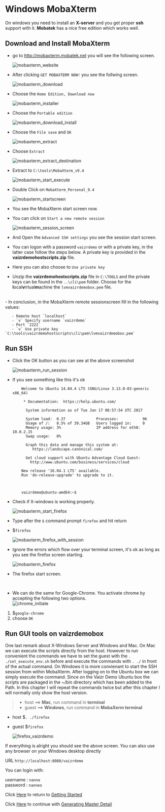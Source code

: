 # Windows MobaXterm

On windows you need to install an **X-server** and you get proper **ssh** support with it. **Mobatek** has a nice free edition which works well.

## Download and Install MobaXterm
- go to <a href="http://mobaxterm.mobatek.net" target="_blank">http://mobaxterm.mobatek.net</a> you will see the following screen.  

    ![mobaxterm_website](./../images/mobaxterm_website.png)  

- After clicking `GET MOBAXTERM NOW!` you see the follwing screen.  

    ![mobaxterm_download](./../images/mobaxterm_download.png)


- Choose the `Home Edition, Download now`  

    ![mobaxterm_installer](./../images/mobaxterm_installer.png)

- Choose the `Portable edition`  

    ![mobaxterm_download_install](./../images/mobaxterm_download_portable.png)

- Choose the `File save` and `OK` 

    ![mobaxterm_extract](./../images/mobaxterm_extract.png)

- Choose `Extract`

    ![mobaxterm_extract_destination](./../images/mobaxterm_extract_destination.png)

- Extract to `C:\tools\MobaXterm_v9.4`

    ![mobaxterm_start_execute](./../images/mobaxterm_start_execute.png)

- Double Click on `MobaXterm_Personal_9.4`

    ![mobaxterm_startscreen](./../images/mobaxterm_startscreen.png)

- You see the MobaXterm start screen now.  
- You can click on `Start a new remote session` 

    ![mobaxterm_session_screen](./../images/mobaxterm_session_screen.png)

- And Open the `Advanced SSH settings` you see the session start screen.  

- You can logon with a password `vaizrdemo` or with a private key, in the latter case follow the steps below. A private key is provided in the **vaizrdemohostscripts.zip** file. 

- Here you can also choose to `Use private key`

- Unzip the **vaizrdemohostscripts.zip** file in `C:\TOOLS` and the private keys can be found in the `..\cli\pem` folder. Choose for the **l**ocal**v**irtual**m**achine the `lvmvaizrdemobox.pem` file.  
<br>
- In conclusion, in the MobaXterm remote sessionscreen fill in the following values:

       - Remote host `localhost`
       - `v` Specify username `vaizrdemo`
       - Port `2222`
       - `v` Use private key `C:\tools\vaizrdemohostscripts\cli\pem\lvmvaizrdemobox.pem`  

## Run SSH
- Click the OK button as you can see at the above screenshot

    ![mobaxterm_run_session](./../images/mobaxterm_run_session.png)

- If you see something like this it's ok  

          Welcome to Ubuntu 14.04.4 LTS (GNU/Linux 3.13.0-83-generic x86_64)

           * Documentation:  https://help.ubuntu.com/

            System information as of Tue Jan 17 08:57:54 UTC 2017

            System load:  0.37              Processes:           96
            Usage of /:   8.5% of 39.34GB   Users logged in:     0
            Memory usage: 3%                IP address for eth0: 10.0.2.15
            Swap usage:   0%

            Graph this data and manage this system at:
               https://landscape.canonical.com/

            Get cloud support with Ubuntu Advantage Cloud Guest:
              http://www.ubuntu.com/business/services/cloud

          New release '16.04.1 LTS' available.
          Run 'do-release-upgrade' to upgrade to it.



          vaizrdemo@ubuntu-amd64:~$

- Check if X-windows is working properly.

    ![mobaxterm_start_firefox](./../images/mobaxterm_start_firefox.png)

- Type after the `$` command prompt `firefox` and hit return
- $`firefox`

    ![mobaxterm_firefox_with_session](./../images/mobaxterm_firefox_with_session.png)

- Ignore the errors which flow over your terminal screen, it's ok as long as you see the firefox screen starting.

    ![mobaxterm_firefox](./../images/mobaxterm_firefox.png)

- The firefox start screen.  
<br>

- We can do the same for Google-Chrome. You activate chrome by accepting the following two options.  
    ![chrome_initiate](./../images/chrome_initiate.png)

1. $`google-chrome`
2. choose `OK`

## Run GUI tools on vaizrdemobox
One last remark about X-Windows Server and Windows and Mac. On Mac we can execute the scripts directly from the host. However to run convenient the commands we have to set the guest with the `. ./set_execute_env.sh` before and execute the commands with `. ./` in front of the actual command. On Windows it is more convienant to start the SSH session from within MobaXterm. After logging on to the Ubuntu box we can simply execute the command. Since on the Vaizr Demo Ubuntu box the scripts are packaged in the ~/bin directory which has been added to the Path. In this chapter I will repeat the commands twice but after this chapter I will normally only show the host version.

>  * host ==> **Mac**, run command in **terminal**
>   * guest ==> **Windows**, run command in **MobaXerm terminal**  

* host  $`. ./firefox`
* guest $`firefox`

    ![firefox_vaizrdemo](./../images/firefox_vaizrdemo.png)

If everything is alright you should see the above screen. You can also use any browser on your Windows desktop directly  

URL `http://localhost:8080/vaizrdemo`  

You can login with:

username : `nanne`  
password : `nanneo`  

Click [Here](./../professionalpowerui/gettingstarted) to return to [Getting Started](./../professionalpowerui/gettingstarted)  

Click [Here](./../professionalpowerui/masterdetail) to continue with [Generating Master Detail](./../professionalpowerui/masterdetail)
